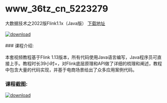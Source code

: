 # www_36tz_cn_5223279
大数据技术之2022版Flink1.1x（Java版）
[下载地址](http://www.36tz.cn/article/5223279 "下载地址")
<br/></br>[![download](http://36tz.cn/muke_img/2022_03_1-64.png "下载地址")](http://www.36tz.cn/article/5223279 "下载地址")
<br/></br>### 课程介绍:<br/></br>本套视频教程基于Flink 1.13版本，所有代码使用Java语言编写，Java程序员可直接上手。教程时长39小时+，对Flink底层原理和API做了详细的梳理和阐述，教程中包含大量的代码实现，并基于电商场景给出了众多应用案例代码。

### 课程截图:
[![download](http://36tz.cn/muke_img/2022_03_2-37.png "下载地址")](http://www.36tz.cn/article/5223279 "下载地址")
